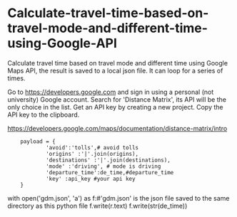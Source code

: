 # Calculate-travel-time-based-on-travel-mode-and-different-time-using-Google-API
Calculate travel time based on travel mode and different time using Google Maps API, the result is saved to a local json file. It can loop for a series of times.


Go to https://developers.google.com and sign in using a personal (not university) Google account. Search for 'Distance Matrix', its API will be the only choice  in the list. Get an API key by creating a new project. Copy the API key to the clipboard.

https://developers.google.com/maps/documentation/distance-matrix/intro

        payload = {
                'avoid':'tolls',# avoid tolls
                'origins' :'|'.join(origins),
                'destinations' :'|'.join(destinations),
                'mode' :'driving', # mode is driving
                'departure_time':de_time,#departure_time
                'key' :api_key #your api key
        }
 with open('gdm.json', 'a') as f:#'gdm.json' is the json file saved to the same directory as this python file
                    f.write(r.text)
                    f.write(str(de_time))
